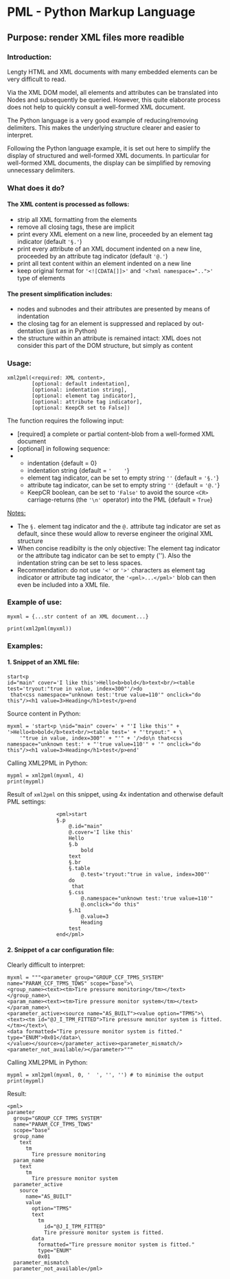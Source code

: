 # PML - Python Markup Language

## Purpose: render XML files more readible

### Introduction:

Lengty HTML and XML documents with many embedded elements can be very difficult to read.

Via the XML DOM model, all elements and attributes can be translated into Nodes and subsequently be queried.
However, this quite elaborate process does not help to quickly consult a well-formed XML document.

The Python language is a very good example of reducing/removing delimiters.
This makes the underlying structure clearer and easier to interpret.

Following the Python language example, it is set out here to simplify the display of structured and well-formed XML documents.
In particular for well-formed XML documents, the display can be simplified by removing unnecessary delimiters.

### What does it do?

#### The XML content is processed as follows:
* strip all XML formatting from the elements
* remove all closing tags, these are implicit
* print every XML element on a new line, proceeded by an element tag indicator (default ```'§.'```)
* print every attribute of an XML document indented on a new line, proceeded by an attribute tag indicator (default ```'@.'```)
* print all text content within an element indented on a new line
* keep original format for ```'<![CDATA[]]>'``` and ```'<?xml namespace="..">'``` type of elements

#### The present simplification includes:
* nodes and subnodes and their attributes are presented by means of indentation
* the closing tag for an element is suppressed and replaced by out-dentation (just as in Python)
* the structure within an attribute is remained intact: XML does not consider this part of the DOM structure, but simply as content

### Usage:

```
xml2pml(<required: XML content>,
        [optional: default indentation],
        [optional: indentation string],
        [optional: element tag indicator],
        [optional: attribute tag indicator],
        [optional: KeepCR set to False])
```

The function requires the following input:
* [required] a complete or partial content-blob from a well-formed XML document
* [optional] in following sequence:
* * indentation {default = 0}
  * indentation string {default = ```'    '```}
  * element tag indicator, can be set to empty string ```''``` {default = ```'§.'```}
  * attribute tag indicator, can be set to empty string ```''``` {default = ```'@.'```}
  * KeepCR boolean, can be set to ```'False'``` to avoid the source ```<CR>``` carriage-returns (the ```'\n'``` operator) into the PML {default = ```True```}

<u>Notes:</u>
* The ```§.``` element tag indicator and the ```@.``` attribute tag indicator are set as default, since these would allow to reverse engineer the original XML structure
* When concise readibilty is the only objective: The element tag indicator or the attribute tag indicator can be set to empty (''). Also the indentation string can be set to less spaces.
* Recommendation: do not use ```'<'``` or ```'>'``` characters as element tag indicator or attribute tag indicator, the ```'<pml>...</pml>'``` blob can then even be included into a XML file.

### Example of use:

```
myxml = {...str content of an XML document...}

print(xml2pml(myxml))
```

### Examples:

#### 1. Snippet of an XML file:
```
start<p 
id="main" cover='I like this'>Hello<b>bold</b>text<br/><table test='tryout:"true in value, index=300"'/>do
 that<css namespace="unknown test:'true value=110'" onclick="do this"/><h1 value=3>Heading</h1>test</p>end
```

Source content in Python:
```
myxml = 'start<p \nid="main" cover=' + "'I like this'" + '>Hello<b>bold</b>text<br/><table test=' + "'tryout:" + \
    '"true in value, index=300"' + "'" + '/>do\n that<css namespace="unknown test:' + "'true value=110'" + '" onclick="do this"/><h1 value=3>Heading</h1>test</p>end'
```

Calling XML2PML in Python:
```
mypml = xml2pml(myxml, 4)
print(mypml)
```

Result of ```xml2pml``` on this snippet, using 4x indentation and otherwise default PML settings:

```
                <pml>start
                §.p
                    @.id="main"
                    @.cover='I like this'
                    Hello
                    §.b
                        bold
                    text
                    §.br
                    §.table
                        @.test='tryout:"true in value, index=300"'
                    do
                     that
                    §.css
                        @.namespace="unknown test:'true value=110'"
                        @.onclick="do this"
                    §.h1
                        @.value=3
                        Heading
                    test
                end</pml>
```

#### 2. Snippet of a car configuration file:

Clearly difficult to interpret:
```
myxml = """<parameter group="GROUP_CCF_TPMS_SYSTEM" name="PARAM_CCF_TPMS_TDWS" scope="base">\
<group_name><text><tm>Tire pressure monitoring</tm></text></group_name>\
<param_name><text><tm>Tire pressure monitor system</tm></text></param_name>\
<parameter_active><source name="AS_BUILT"><value option="TPMS">\
<text><tm id="@J_I_TPM_FITTED">Tire pressure monitor system is fitted.</tm></text>\
<data formatted="Tire pressure monitor system is fitted." type="ENUM">0x01</data>\
</value></source></parameter_active><parameter_mismatch/><parameter_not_available/></parameter>"""
```

Calling XML2PML in Python:
```
mypml = xml2pml(myxml, 0, '  ', '', '') # to minimise the output
print(mypml)
```

Result:
```
<pml>
parameter
  group="GROUP_CCF_TPMS_SYSTEM"
  name="PARAM_CCF_TPMS_TDWS"
  scope="base"
  group_name
    text
      tm
        Tire pressure monitoring
  param_name
    text
      tm
        Tire pressure monitor system
  parameter_active
    source
      name="AS_BUILT"
      value
        option="TPMS"
        text
          tm
            id="@J_I_TPM_FITTED"
            Tire pressure monitor system is fitted.
        data
          formatted="Tire pressure monitor system is fitted."
          type="ENUM"
          0x01
  parameter_mismatch
  parameter_not_available</pml>
```
